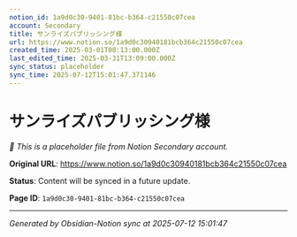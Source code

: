 ```yaml
---
notion_id: 1a9d0c30-9401-81bc-b364-c21550c07cea
account: Secondary
title: サンライズパブリッシング様
url: https://www.notion.so/1a9d0c30940181bcb364c21550c07cea
created_time: 2025-03-01T08:13:00.000Z
last_edited_time: 2025-03-31T13:09:00.000Z
sync_status: placeholder
sync_time: 2025-07-12T15:01:47.371146
---
```


# サンライズパブリッシング様

*🔄 This is a placeholder file from Notion Secondary account.*

**Original URL**: https://www.notion.so/1a9d0c30940181bcb364c21550c07cea

**Status**: Content will be synced in a future update.

**Page ID**: `1a9d0c30-9401-81bc-b364-c21550c07cea`

---

*Generated by Obsidian-Notion sync at 2025-07-12 15:01:47*
